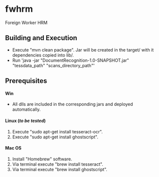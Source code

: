 # fwhrm
Foreign Worker HRM

## Building and Execution
* Execute "mvn clean package". Jar will be created in the target/ with it dependencies copied into lib/.
* Run 'java -jar "DocumentRecognition-1.0-SNAPSHOT.jar" "tessdata_path" "scans_directory_path"'

## Prerequisites
#### Win
* All dlls are included in the corresponding jars and deployed automatically.

#### Linux (*to be tested*)
1. Execute "sudo apt-get install tesseract-ocr".
3. Execute "sudo apt-get install ghostscript".

#### Mac OS
1. Install "Homebrew" software.
2. Via terminal execute "brew install tesseract".
3. Via terminal execute "brew install ghostscript".
